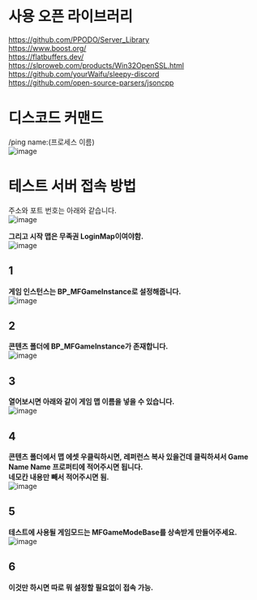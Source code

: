 # 사용 오픈 라이브러리
https://github.com/PPODO/Server_Library  
https://www.boost.org/  
https://flatbuffers.dev/  
https://slproweb.com/products/Win32OpenSSL.html  
https://github.com/yourWaifu/sleepy-discord  
https://github.com/open-source-parsers/jsoncpp

# 디스코드 커맨드
/ping name:(프로세스 이름)  
![image](https://github.com/user-attachments/assets/0e40e31a-add6-4e86-a247-ccb9de723d07)


# 테스트 서버 접속 방법
주소와 포트 번호는 아래와 같습니다.  
![image](https://github.com/user-attachments/assets/3c57e35c-1957-412e-ba0d-62a632cb24ff)


**그리고 시작 맵은 무족권 LoginMap이여야함.**  
![image](https://github.com/user-attachments/assets/bb0b9101-fb8f-4fee-8832-108d65f62999)


## 1
**게임 인스턴스는 BP_MFGameInstance로 설정해줍니다.**  
![image](https://github.com/user-attachments/assets/380522a2-9f06-4708-9731-0665ca2f4657)


## 2
**콘텐츠 폴더에 BP_MFGameInstance가 존재합니다.**   
![image](https://github.com/user-attachments/assets/a9f85ca6-3787-4ff2-9ffa-48c15dd17eb1)


## 3
**열어보시면 아래와 같이 게임 맵 이름을 넣을 수 있습니다.**  
![image](https://github.com/user-attachments/assets/93bdea62-704f-4aa6-b67d-6466d7f2f554)


## 4
**콘텐츠 폴더에서 맵 에셋 우클릭하시면, 레퍼런스 복사 있을건데 클릭하셔서 Game Name Name 프로퍼티에 적어주시면 됩니다.**  
**네모칸 내용만 빼서 적어주시면 됨.**  
![image](https://github.com/user-attachments/assets/b7b588cd-1611-48d3-a048-16e5ae4d9a53)


## 5
**테스트에 사용될 게임모드는 MFGameModeBase를 상속받게 만들어주세요.**  
![image](https://github.com/user-attachments/assets/8b9def29-d4b8-4857-b5d4-293435f1a31c)


## 6
**이것만 하시면 따로 뭐 설정할 필요없이 접속 가능.**

